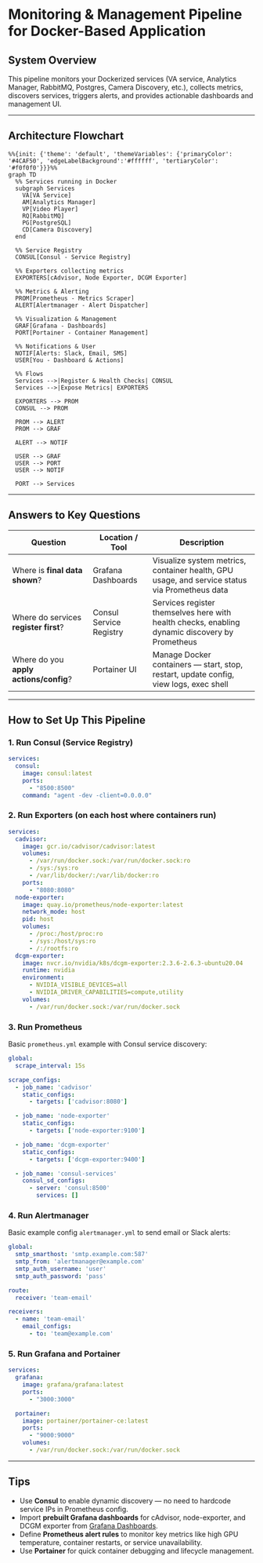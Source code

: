 
# Monitoring & Management Pipeline for Docker-Based Application

## System Overview

This pipeline monitors your Dockerized services (VA service, Analytics Manager, RabbitMQ, Postgres, Camera Discovery, etc.), collects metrics, discovers services, triggers alerts, and provides actionable dashboards and management UI.

---

## Architecture Flowchart

```mermaid
%%{init: {'theme': 'default', 'themeVariables': {'primaryColor': '#4CAF50', 'edgeLabelBackground':'#ffffff', 'tertiaryColor': '#f0f0f0'}}}%%
graph TD
  %% Services running in Docker
  subgraph Services
    VA[VA Service]
    AM[Analytics Manager]
    VP[Video Player]
    RQ[RabbitMQ]
    PG[PostgreSQL]
    CD[Camera Discovery]
  end

  %% Service Registry
  CONSUL[Consul - Service Registry]

  %% Exporters collecting metrics
  EXPORTERS[cAdvisor, Node Exporter, DCGM Exporter]

  %% Metrics & Alerting
  PROM[Prometheus - Metrics Scraper]
  ALERT[Alertmanager - Alert Dispatcher]

  %% Visualization & Management
  GRAF[Grafana - Dashboards]
  PORT[Portainer - Container Management]

  %% Notifications & User
  NOTIF[Alerts: Slack, Email, SMS]
  USER[You - Dashboard & Actions]

  %% Flows
  Services -->|Register & Health Checks| CONSUL
  Services -->|Expose Metrics| EXPORTERS

  EXPORTERS --> PROM
  CONSUL --> PROM

  PROM --> ALERT
  PROM --> GRAF

  ALERT --> NOTIF

  USER --> GRAF
  USER --> PORT
  USER --> NOTIF

  PORT --> Services
```

---

## Answers to Key Questions

| Question                         | Location / Tool                | Description                                                                                   |
|---------------------------------|-------------------------------|-----------------------------------------------------------------------------------------------|
| Where is **final data shown**?         | Grafana Dashboards            | Visualize system metrics, container health, GPU usage, and service status via Prometheus data |
| Where do services **register first**?  | Consul Service Registry       | Services register themselves here with health checks, enabling dynamic discovery by Prometheus|
| Where do you **apply actions/config**? | Portainer UI                  | Manage Docker containers — start, stop, restart, update config, view logs, exec shell         |

---

## How to Set Up This Pipeline

### 1. Run Consul (Service Registry)

```yaml
services:
  consul:
    image: consul:latest
    ports:
      - "8500:8500"
    command: "agent -dev -client=0.0.0.0"
```

### 2. Run Exporters (on each host where containers run)

```yaml
services:
  cadvisor:
    image: gcr.io/cadvisor/cadvisor:latest
    volumes:
      - /var/run/docker.sock:/var/run/docker.sock:ro
      - /sys:/sys:ro
      - /var/lib/docker/:/var/lib/docker:ro
    ports:
      - "8080:8080"
  node-exporter:
    image: quay.io/prometheus/node-exporter:latest
    network_mode: host
    pid: host
    volumes:
      - /proc:/host/proc:ro
      - /sys:/host/sys:ro
      - /:/rootfs:ro
  dcgm-exporter:
    image: nvcr.io/nvidia/k8s/dcgm-exporter:2.3.6-2.6.3-ubuntu20.04
    runtime: nvidia
    environment:
      - NVIDIA_VISIBLE_DEVICES=all
      - NVIDIA_DRIVER_CAPABILITIES=compute,utility
    volumes:
      - /var/run/docker.sock:/var/run/docker.sock
```

### 3. Run Prometheus

Basic `prometheus.yml` example with Consul service discovery:

```yaml
global:
  scrape_interval: 15s

scrape_configs:
  - job_name: 'cadvisor'
    static_configs:
      - targets: ['cadvisor:8080']

  - job_name: 'node-exporter'
    static_configs:
      - targets: ['node-exporter:9100']

  - job_name: 'dcgm-exporter'
    static_configs:
      - targets: ['dcgm-exporter:9400']

  - job_name: 'consul-services'
    consul_sd_configs:
      - server: 'consul:8500'
        services: []
```

### 4. Run Alertmanager

Basic example config `alertmanager.yml` to send email or Slack alerts:

```yaml
global:
  smtp_smarthost: 'smtp.example.com:587'
  smtp_from: 'alertmanager@example.com'
  smtp_auth_username: 'user'
  smtp_auth_password: 'pass'

route:
  receiver: 'team-email'

receivers:
  - name: 'team-email'
    email_configs:
      - to: 'team@example.com'
```

### 5. Run Grafana and Portainer

```yaml
services:
  grafana:
    image: grafana/grafana:latest
    ports:
      - "3000:3000"

  portainer:
    image: portainer/portainer-ce:latest
    ports:
      - "9000:9000"
    volumes:
      - /var/run/docker.sock:/var/run/docker.sock
```

---

## Tips

- Use **Consul** to enable dynamic discovery — no need to hardcode service IPs in Prometheus config.  
- Import **prebuilt Grafana dashboards** for cAdvisor, node-exporter, and DCGM exporter from [Grafana Dashboards](https://grafana.com/grafana/dashboards).  
- Define **Prometheus alert rules** to monitor key metrics like high GPU temperature, container restarts, or service unavailability.  
- Use **Portainer** for quick container debugging and lifecycle management.

